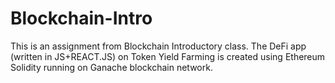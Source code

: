 # Blockchain-Intro
This is an assignment from Blockchain Introductory class.
The DeFi app (written in JS+REACT.JS) on Token Yield Farming is created using Ethereum Solidity running on Ganache blockchain network.  
